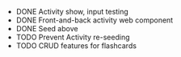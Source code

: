 - DONE Activity show, input testing
- DONE Front-and-back activity web component
- DONE Seed above
- TODO Prevent Activity re-seeding
- TODO CRUD features for flashcards